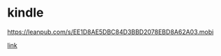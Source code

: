 # kindle

https://leanpub.com/s/EE1D8AE5DBC84D3BBD2078EBD8A62A03.mobi

[link](https://leanpub.com/s/EE1D8AE5DBC84D3BBD2078EBD8A62A03.mobi)
